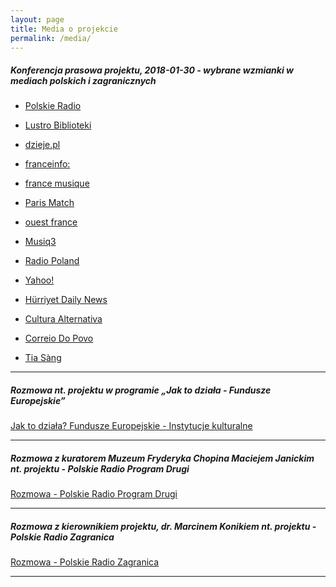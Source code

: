 ```yaml
---
layout: page
title: Media o projekcie
permalink: /media/
---
```


##### Konferencja prasowa projektu, 2018-01-30 - wybrane wzmianki w mediach polskich i zagranicznych

- [Polskie Radio](https://www.polskieradio.pl/326/6378/Artykul/2010525,Chopin-zdigitalizowany)
- [Lustro Biblioteki](http://lustrobiblioteki.pl/2018/01/dziedzictwo-chopinowskie-otwartym-dostepie/)
- [dzieje.pl](https://dzieje.pl/kultura-i-sztuka/narodowy-instytut-fryderyka-chopina-digitalizuje-swoje-zbiory)

- [franceinfo:](https://culturebox.francetvinfo.fr/musique/l-institut-polonais-frederic-chopin-de-varsovie-va-numeriser-toutes-ses-archives-268707)
- [france musique](https://www.francemusique.fr/actualite-musicale/les-collections-de-l-institut-polonais-frederic-chopin-bientot-accessibles-a-tous-58888)
- [Paris Match](https://parismatch.be/culture/musique/111844/la-pologne-numerisera-et-ouvrira-lacces-a-ses-collections-du-patrimoine-de-chopin)
- [ouest france](https://www.ouest-france.fr/culture/musiques/chopin-la-pologne-va-donner-acces-en-ligne-toutes-les-partitions-5533470)
- [Musiq3](https://www.rtbf.be/musiq3/actualite/a-la-une/detail_les-collections-frederic-chopin-bientot-numerisees-et-accessibles-de-tous?id=9832164)

- [Radio Poland](http://www.thenews.pl/1/6/Artykul/346972,Chopin-Heritage-in-Open-Access)
- [Yahoo!](https://www.yahoo.com/news/poland-post-chopin-collection-online-165627791.html?guccounter=1)
- [Hürriyet Daily News](http://www.hurriyetdailynews.com/poland-to-post-chopin-collection-online-126579)

- [Cultura Alternativa](http://culturaalternativa.com.br/instituto-fryderyk-chopin/)
- [Correio Do Povo](http://www.correiodopovo.com.br/ArteAgenda/Variedades/Musica/2018/1/641157/Polonia-vai-disponibilizar-online-toda-colecao-de-Chopin)
- [Tia Sàng](http://tiasang.com.vn/-doi-moi-sang-tao/Truy-cap-mo-di-san-am-nhac-Chopin-11197)

---

##### Rozmowa nt. projektu w programie „Jak to działa - Fundusze Europejskie”

<a href="https://vod.tvp.pl/video/jak-to-dziala,fundusze-europejskie-instytucje-kulturalne,38473212" target="_blank">Jak to działa? Fundusze Europejskie - Instytucje kulturalne</a>

---

##### Rozmowa z kuratorem Muzeum Fryderyka Chopina Maciejem Janickim nt. projektu - Polskie Radio Program Drugi

<a href="https://www.polskieradio.pl/8/410/Artykul/2011159,Dziedzictwo-Chopinowskie-Wielka-digitalizacja-spuscizny-geniusza" target="_blank">Rozmowa - Polskie Radio Program Drugi</a>

---

##### Rozmowa z kierownikiem projektu, dr. Marcinem Konikiem nt. projektu - Polskie Radio Zagranica

<a href="http://www.radiozagranica.pl/8/82/Artykul/347696,Dziedzictwo-Chopinowskie-w-otwartym-dostepie" target="_blank">Rozmowa - Polskie Radio Zagranica</a>

---

